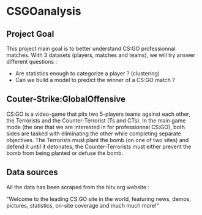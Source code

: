 # CSGOanalysis

## Project Goal
This project main goal is to better understand CS:GO professionnal matches. With 3 datasets (players, matches and teams),
we will try answer different questions :

- Are statistics enough to categorize a player ? (clustering)
- Can we build a model to predict the winner of a CS:GO match ?

## Couter-Strike:GlobalOffensive
CS:GO is a video-game that pits two 5-players teams against each other, the Terrorists and the Counter-Terrorist (Ts and CTs). 
In the main game mode (the one that we are interested in for professionnal CS:GO), both sides are tasked with eliminating the
other while completing separate objectives. The Terrorists must plant the bomb (on one of two sites) and defend it until it
detonates, the Counter-Terrorists must either prevent the bomb from being planted or defuse the bomb.

## Data sources
All the data has been scraped from the hltv.org website :

"Welcome to the leading CS:GO site in the world, featuring news, demos, pictures, 
statistics, on-site coverage and much much more!"
